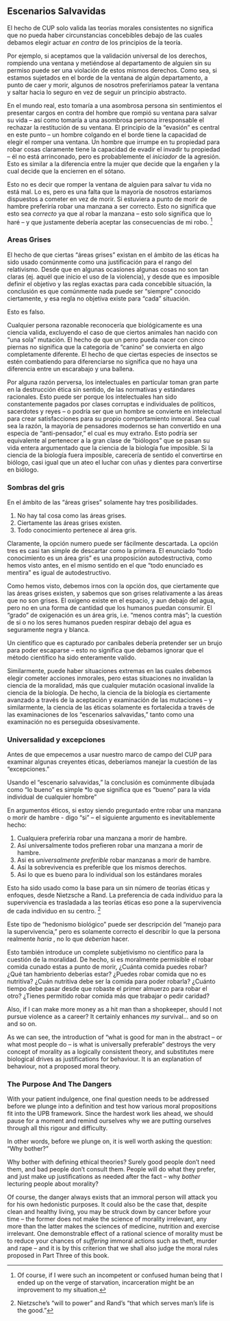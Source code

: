 ## Escenarios Salvavidas

El hecho de CUP solo valida las teorías morales consistentes no significa que no pueda haber circunstancias concebibles debajo de las cuales debamos elegir actuar *en contra* de los principios de la teoría.

Por ejemplo, si aceptamos que la validación universal de los derechos, rompiendo una ventana y metiéndose al departamento de alguien sin su permiso puede ser una violación de estos mismos derechos. Como sea, si estamos sujetados en el borde de la ventana de algún departamento, a punto de caer y morir, algunos de nosotros preferiríamos patear la ventana y saltar hacia lo seguro en vez de seguir un principio abstracto.

En el mundo real, esto tomaría a una asombrosa persona sin sentimientos el presentar cargos en contra del hombre que rompió su ventana para salvar su vida – así como tomaría a una asombrosa persona irresponsable el rechazar la restitución de su ventana. El principio de la “evasión” es central en este punto – un hombre colgando en el borde tiene la capacidad de elegir el romper una ventana. Un hombre que irrumpe en tu propiedad para robar cosas claramente tiene la capacidad de evadir el invadir tu propiedad – él no está arrinconado, pero es probablemente el *iniciador* de la agresión. Esto es similar a la diferencia entre la mujer que decide que la engañen y la cual decide que la encierren en el sótano.

Esto no es decir que romper la ventana de alguien para salvar tu vida no está mal. Lo es, pero es una falta que la mayoría de nosotros estaríamos dispuestos a cometer en vez de morir. Si estuviera a punto de morir de hambre preferiría robar una manzana a ser correcto. Esto no significa que esto sea *correcto* ya que al robar la manzana – esto solo significa que lo haré – y que justamente debería aceptar las consecuencias de mi robo. [^10]

### Areas Grises

El hecho de que ciertas “áreas grises” existan en el ámbito de las éticas ha sido usado comúnmente como una justificación para el rango del relativismo. Desde que en algunas ocasiones algunas cosas no son tan claras (ej. aquél que inicio el uso de la violencia), y desde que es imposible definir el objetivo y las reglas exactas para cada concebible situación, la conclusión es que comúnmente nada puede ser “siempre” conocido ciertamente, y esa regla no objetiva existe para “cada” situación.

Esto es falso.

Cualquier persona razonable reconocería que biológicamente es una ciencia valida, excluyendo el caso de que ciertos animales han nacido con “una sola” mutación. El hecho de que un perro pueda nacer con cinco piernas no significa que la categoría de “canino” se convierta en algo completamente diferente. El hecho de que ciertas especies de insectos se estén combatiendo para diferenciarse no significa que no haya una diferencia entre un escarabajo y una ballena.

Por alguna razón perversa, los intelectuales en particular toman gran parte en la destrucción ética sin sentido, de las normativas y estándares racionales. Esto puede ser porque los intelectuales han sido constantemente pagados por clases corruptas e individuales de políticos, sacerdotes y reyes – o podría ser que un hombre se convierte en intelectual para crear satisfacciones para su propio comportamiento inmoral. Sea cual sea la razón, la mayoría de pensadores modernos se han convertido en una especia de “anti-pensador,” el cual es muy extraño. Esto podría ser equivalente al pertenecer a la gran clase de “biólogos” que se pasan su vida entera argumentado que la ciencia de la biología fue imposible. Si la ciencia de la biología fuera imposible, carecería de sentido el convertirse en biólogo, casi igual que un ateo el luchar con uñas y dientes para convertirse en biólogo.

### Sombras del gris

En el ámbito de las “áreas grises” solamente hay tres posibilidades.

1. No hay tal cosa como las áreas grises.
2. Ciertamente las áreas grises existen.
3. Todo conocimiento pertenece al área gris.

Claramente, la opción numero puede ser fácilmente descartada. La opción tres es casi tan simple de descartar como la primera. El enunciado “todo conocimiento es un área gris” es una proposición autodestructiva, como hemos visto antes, en el mismo sentido en el que “todo enunciado es mentira” es igual de autodestructivo.

Como hemos visto, debemos irnos con la opción dos, que ciertamente que las áreas grises existen, y sabemos que son grises relativamente a las áreas que no son grises. El oxígeno existe en el espacio, y aun debajo del agua, pero no en una forma de cantidad que los humanos puedan consumir. El “grado” de oxigenación es un área gris, i.e. “menos contra más”; la cuestión de si o no los seres humanos pueden respirar debajo del agua es seguramente negra y blanca.

Un científico que es capturado por caníbales debería pretender ser un brujo para poder escaparse – esto no significa que debamos ignorar que el método científico ha sido enteramente valido. 

Similarmente, puede haber situaciones extremas en las cuales debemos elegir cometer acciones inmorales, pero estas situaciones no invalidan la ciencia de la moralidad, más que cualquier mutación ocasional invalide la ciencia de la biología. De hecho, la ciencia de la biología es ciertamente avanzado a través de la aceptación y examinación de las mutaciones – y similarmente, la ciencia de las éticas solamente es fortalecida a través de las examinaciones de los “escenarios salvavidas,” tanto como una examinación no es perseguida obsesivamente. 

### Universalidad y excepciones

Antes de que empecemos a usar nuestro marco de campo del CUP para examinar algunas creyentes éticas, deberíamos manejar la cuestión de las “excepciones.”

Usando el “escenario salvavidas,” la conclusión es comúnmente dibujada como “lo bueno” es simple *lo que significa que es “bueno” para la vida individual de cualquier hombre”

En argumentos éticos, si estoy siendo preguntado entre robar una manzana o morir de hambre -  digo “si” – el siguiente argumento es inevitablemente hecho: 

1. Cualquiera preferiría robar una manzana a morir de hambre.
2. Así universalmente todos prefieren robar una manzana a morir de hambre.
3. Asi es *universalmente preferible* robar manzanas a morir de hambre.
4. Así la sobrevivencia es preferible que los mismos derechos.
5. Asi lo que es bueno para lo individual son los estándares morales


Esto ha sido usado como la base para un sin número de teorías éticas y enfoques, desde Nietzsche a Rand. La preferencia de cada individuo para la supervivencia es trasladada a las teorías éticas eso pone a la supervivencia de cada individuo en su centro. [^11]

Este tipo de “hedonismo biológico” puede ser descripción del “manejo para la supervivencia,” pero es solamente correcto el describir lo que la persona realmente *haría* , no lo que *deberían* hacer.

Esto también introduce un complete subjetivismo no científico para la cuestión de la moralidad. De hecho, si es moralmente permisible el robar comida cunado estas a punto de morir, ¿Cuánta comida puedes robar? ¿Qué tan hambriento deberías estar? ¿Puedes robar comida que no es nutritiva? ¿Cuán nutritiva debe ser la comida para poder robarla? ¿Cuánto tiempo debe pasar desde que robaste el primer almuerzo para robar el otro? ¿Tienes permitido robar comida más que trabajar o pedir caridad?

Also, if I can make more money as a hit man than a shopkeeper, should I not pursue violence as a career? It certainly enhances *my* survival... and so on and so on.

As we can see, the introduction of “what is good for man in the abstract – or what most people do – is what is universally preferable” destroys the very concept of morality as a logically consistent theory, and substitutes mere biological drives as justifications for behaviour. It is an explanation of behaviour, not a proposed moral theory.

### The Purpose And The Dangers

With your patient indulgence, one final question needs to be addressed before we plunge into a definition and test how various moral propositions fit into the UPB framework. Since the hardest work lies ahead, we should pause for a moment and remind ourselves why we are putting ourselves through all this rigour and difficulty.

In other words, before we plunge on, it is well worth asking the question: “Why bother?”

Why bother with defining ethical theories? Surely good people don’t need them, and bad people don’t consult them. People will do what they prefer, and just make up justifications as needed after the fact – why *bother* lecturing people about morality?

Of course, the danger always exists that an immoral person will attack you for his own hedonistic purposes. It could also be the case that, despite clean and healthy living, you may be struck down by cancer before your time – the former does not make the science of morality irrelevant, any more than the latter makes the sciences of medicine, nutrition and exercise irrelevant. One demonstrable effect of a rational science of morality must be to reduce your chances of *suffering* immoral actions such as theft, murder and rape – and it is by this criterion that we shall also judge the moral rules proposed in Part Three of this book.

[^10]: Of course, if I were such an incompetent or confused human being that I ended up on the verge of starvation, incarceration might be an improvement to my situation.

[^11]: Nietzsche’s “will to power” and Rand’s “that which serves man’s life is the good.”
